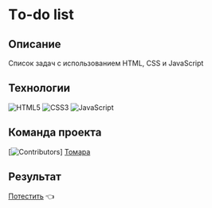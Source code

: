 # Тo-do list

## Описание
Список задач с использованием HTML, CSS и JavaScript


## Технологии
![HTML5](https://img.shields.io/badge/html5-%23E34F26.svg?style=for-the-badge&logo=html5&logoColor=white)
![CSS3](https://img.shields.io/badge/css3-%231572B6.svg?style=for-the-badge&logo=css3&logoColor=white)
![JavaScript](https://img.shields.io/badge/javascript-%23323330.svg?style=for-the-badge&logo=javascript&logoColor=%23F7DF1E)

## Команда проекта
[![Contributors](https://contrib.rocks/image?repo=Glazunovatomara/w-18)]
[Томара](https://github.com/Glazunovatomara)

## Результат
[Потестить](glazunovatomara.github.io/w-18/) 👈
